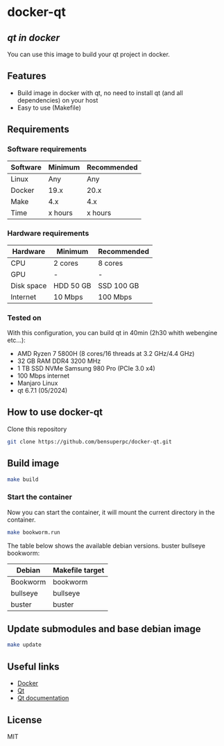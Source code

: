 # docker-qt

## _qt in docker_

You can use this image to build your qt project in docker.

## Features

- Build image in docker with qt, no need to install qt (and all dependencies) on your host
- Easy to use (Makefile)

## Requirements

### Software requirements

| Software | Minimum | Recommended |
| ------ | ------ | ------ |
| Linux | Any | Any |
| Docker | 19.x | 20.x |
| Make | 4.x | 4.x |
| Time | x hours | x hours |

### Hardware requirements

| Hardware | Minimum | Recommended |
| ------ | ------ | ------ |
| CPU | 2 cores | 8 cores |
| GPU | - | - |
| Disk space | HDD 50 GB | SSD 100 GB |
| Internet | 10 Mbps | 100 Mbps |

### Tested on

With this configuration, you can build qt in 40min (2h30 whith webengine etc...):

- AMD Ryzen 7 5800H (8 cores/16 threads at 3.2 GHz/4.4 GHz)
- 32 GB RAM DDR4 3200 MHz
- 1 TB SSD NVMe Samsung 980 Pro (PCIe 3.0 x4)
- 100 Mbps internet
- Manjaro Linux
- qt 6.7.1 (05/2024)

## How to use docker-qt

Clone this repository

```bash
git clone https://github.com/bensuperpc/docker-qt.git
```

## Build image

```bash
make build
```

### Start the container

Now you can start the container, it will mount the current directory in the container.

```bash
make bookworm.run
```

The table below shows the available debian versions.
buster bullseye bookworm:

| Debian | Makefile target |
| ------ | ------ |
| Bookworm | bookworm |
| bullseye | bullseye |
| buster | buster |

## Update submodules and base debian image

```bash
make update
```

## Useful links

- [Docker](https://www.docker.com/)
- [Qt](https://www.qt.io/)
- [Qt documentation](https://doc.qt.io/)

## License

MIT
